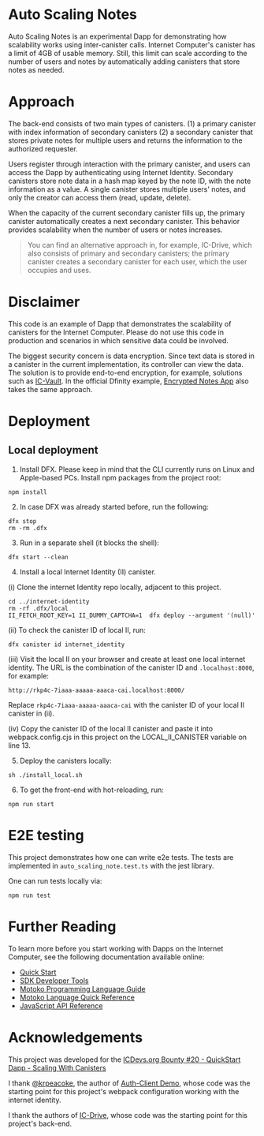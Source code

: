 # Auto Scaling Notes

Auto Scaling Notes is an experimental Dapp for demonstrating how scalability works using inter-canister calls.
Internet Computer's canister has a limit of 4GB of usable memory.
Still, this limit can scale according to the number of users and notes by automatically adding canisters that store notes as needed.

# Approach

The back-end consists of two main types of canisters.
(1) a primary canister with index information of secondary canisters (2) a secondary canister that stores private notes for multiple users and returns the information to the authorized requester.

Users register through interaction with the primary canister, and users can access the Dapp by authenticating using Internet Identity.
Secondary canisters store note data in a hash map keyed by the note ID, with the note information as a value.
A single canister stores multiple users' notes, and only the creator can access them (read, update, delete).

When the capacity of the current secondary canister fills up, the primary canister automatically creates a next secondary canister.
This behavior provides scalability when the number of users or notes increases.

> You can find an alternative approach in, for example, IC-Drive, which also consists of primary and secondary canisters; the primary canister creates a secondary canister for each user, which the user occupies and uses.

# Disclaimer

This code is an example of Dapp that demonstrates the scalability of canisters for the Internet Computer.
Please do not use this code in production and scenarios in which sensitive data could be involved.

The biggest security concern is data encryption.
Since text data is stored in a canister in the current implementation, its controller can view the data.
The solution is to provide end-to-end encryption, for example, solutions such as [IC-Vault](https://github.com/timohanke/icvault).
In the official Dfinity example, [Encrypted Notes App](https://github.com/dfinity/examples/tree/master/motoko/encrypted-notes-dapp) also takes the same approach.

# Deployment

## Local deployment

1. Install DFX. Please keep in mind that the CLI currently runs on Linux and Apple-based PCs.
   Install npm packages from the project root:

```
npm install
```

2. In case DFX was already started before, run the following:

```
dfx stop
rm -rm .dfx
```

3. Run in a separate shell (it blocks the shell):

```
dfx start --clean
```

4. Install a local Internet Identity (II) canister.

(i) Clone the internet Identity repo locally, adjacent to this project.

```
cd ../internet-identity
rm -rf .dfx/local
II_FETCH_ROOT_KEY=1 II_DUMMY_CAPTCHA=1  dfx deploy --argument '(null)'
```

(ii) To check the canister ID of local II, run:

```
dfx canister id internet_identity
```

(iii) Visit the local II on your browser and create at least one local internet identity. The URL is the combination of the canister ID and `.localhost:8000`, for example:

```
http://rkp4c-7iaaa-aaaaa-aaaca-cai.localhost:8000/
```

Replace `rkp4c-7iaaa-aaaaa-aaaca-cai` with the canister ID of your local II canister in (ii).

(iv) Copy the canister ID of the local II canister and paste it into webpack.config.cjs in this project on the LOCAL_II_CANISTER variable on line 13.

5. Deploy the canisters locally:

```
sh ./install_local.sh
```

6. To get the front-end with hot-reloading, run:

```
npm run start
```

# E2E testing

This project demonstrates how one can write e2e tests.
The tests are implemented in `auto_scaling_note.test.ts` with the jest library.

One can run tests locally via:

```
npm run test
```

# Further Reading

To learn more before you start working with Dapps on the Internet Computer, see the following documentation available online:

- [Quick Start](https://sdk.dfinity.org/docs/quickstart/quickstart-intro.html)
- [SDK Developer Tools](https://sdk.dfinity.org/docs/developers-guide/sdk-guide.html)
- [Motoko Programming Language Guide](https://sdk.dfinity.org/docs/language-guide/motoko.html)
- [Motoko Language Quick Reference](https://sdk.dfinity.org/docs/language-guide/language-manual.html)
- [JavaScript API Reference](https://erxue-5aaaa-aaaab-qaagq-cai.raw.ic0.app)

# Acknowledgements

This project was developed for the [ICDevs.org Bounty #20 - QuickStart Dapp - Scaling With Canisters](https://forum.dfinity.org/t/icdevs-org-bounty-20-quickstart-dapp-scaling-with-canisters-200-icp-100-icp-50-icp-multiple-winners/11756)

I thank [@krpeacoke](https://github.com/krpeacock), the author of [Auth-Client Demo](https://github.com/krpeacock/auth-client-demo), whose code was the starting point for this project's webpack configuration working with the internet identity.

I thank the authors of [IC-Drive](https://github.com/IC-Drive/ic-drive), whose code was the starting point for this project's back-end.
